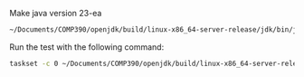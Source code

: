 Make java version 23-ea

```bash
~/Documents/COMP390/openjdk/build/linux-x86_64-server-release/jdk/bin/javac -d ./out/production/PowerSort-Test-Jtreg -cp ./src/ -Xlint:unchecked ./src/PowerSortTest.java
```


Run the test with the following command:
```bash
taskset -c 0 ~/Documents/COMP390/openjdk/build/linux-x86_64-server-release/jdk/bin/java -XX:+UnlockDiagnosticVMOptions -XX:-TieredCompilation -cp ./out/production/PowerSort-Test-Jtreg/ PowerSortTest 
```